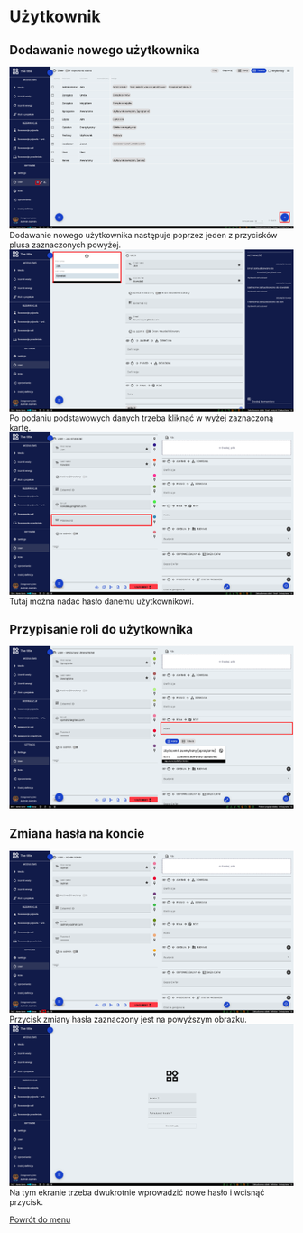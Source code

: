 # Użytkownik
## Dodawanie nowego użytkownika
![Dodawanie nowego użytkownika](nowy-user-1.png)
Dodawanie nowego użytkownika następuje poprzez jeden z przycisków plusa zaznaczonych powyżej. 
![Dodawanie nowego użytkownika](nowy-user-2.png)
Po podaniu podstawowych danych trzeba kliknąć w wyżej zaznaczoną kartę.
![Dodawanie nowego użytkownika](nowy-user-3.png)
Tutaj można nadać hasło danemu użytkownikowi. 

## Przypisanie roli do użytkownika
![Przypisanie roli](przypisanie-roli-user.png)

## Zmiana hasła na koncie
![Zmiana hasła](zmiana-hasla-1.png)
Przycisk zmiany hasła zaznaczony jest na powyższym obrazku.
![Zmiana hasła](zmiana-hasla-2.png)
Na tym ekranie trzeba dwukrotnie wprowadzić nowe hasło i wcisnąć przycisk.


[Powrót do menu](README.md)